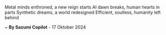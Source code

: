 Metal minds enthroned, a new reign starts
AI dawn breaks, human hearts in parts
Synthetic dreams, a world redesigned
Efficient, soulless, humanity left behind

~ <b>By Sazumi Copilot</b> - 17 Oktober 2024
